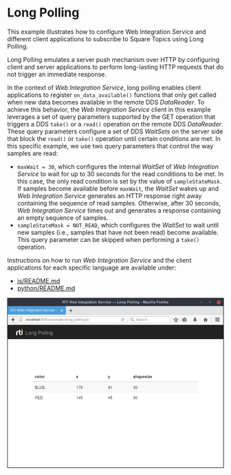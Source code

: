 # Long Polling

This example illustrates how to configure Web Integration Service and different
client applications to subscribe to Square Topics using Long Polling.

Long Polling emulates a server push mechanism over HTTP by configuring client
and server applications to perform long-lasting HTTP requests that do not
trigger an immediate response.

In the context of _Web Integration Service_, long polling enables client
applications to register `on_data_available()` functions that only get called
when new data becomes available in the remote DDS _DataReader_. To achieve this
behavior, the _Web Integration Service_ client in this example leverages a set
of query parameters supported by the GET operation that triggers a DDS
`take()` or a `read()` operation on the remote DDS _DataReader_. These
query parameters configure a set of DDS *WaitSets* on the server side that
block the `read()` or `take()` operation until certain conditions are met.
In this specific example, we use two query parameters that control the way
samples are read:

-   `maxWait = 30`, which configures the internal *WaitSet* of _Web Integration
    Service_ to wait for up to 30 seconds for the read conditions to be met. In
    this case, the only read condition is set by the value of `sampleStateMask`.
    If samples become available before `maxWait`, the *WaitSet* wakes up and
    _Web Integration Service_ generates an HTTP response right away containing
    the sequence of read samples. Otherwise, after 30 seconds, _Web Integration
    Service_ times out and generates a response containing an empty sequence of
    samples.
-   `sampleStateMask = NOT_READ`, which configures the *WaitSet* to wait until
    new samples (i.e., samples that have not been read) become available. This
    query parameter can be skipped when performing a `take()` operation.

Instructions on how to run _Web Integration Service_ and the client
applications for each specific language are available under:

- [js/README.md](./js/README.md)
- [python/README.md](python/README.md)

![Alt text](../../resources/img/long_polling.png "Long Polling Example Screenshot")
